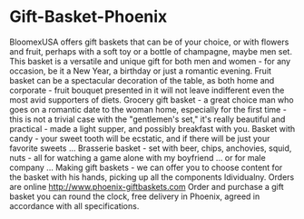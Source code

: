 Gift-Basket-Phoenix
===================

BloomexUSA offers gift baskets that can be of your choice, or with flowers and fruit, perhaps with a soft toy or a bottle of champagne, maybe men set. This basket is a versatile and unique gift for both men and women - for any occasion, be it a New Year, a birthday or just a romantic evening. Fruit basket can be a spectacular decoration of the table, as both home and corporate - fruit bouquet presented in it will not leave indifferent even the most avid supporters of diets. Grocery gift basket - a great choice man who goes on a romantic date to the woman home, especially for the first time - this is not a trivial case with the "gentlemen's set," it's really beautiful and practical - made a light supper, and possibly breakfast with you. Basket with candy - your sweet tooth will be ecstatic, and if there will be just your favorite sweets ... Brasserie basket - set with beer, chips, anchovies, squid, nuts - all for watching a game alone with my boyfriend ... or for male company ... Making gift baskets - we can offer you to choose content for the basket with his hands, picking up all the components Idividualny. Orders are online  http://www.phoenix-giftbaskets.com Order and purchase a gift basket you can round the clock, free delivery in Phoenix, agreed in accordance with all specifications.
